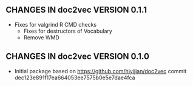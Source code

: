 ## CHANGES IN doc2vec VERSION 0.1.1

- Fixes for valgrind R CMD checks 
    - Fixes for destructors of Vocabulary
    - Remove WMD

## CHANGES IN doc2vec VERSION 0.1.0

- Initial package based on https://github.com/hiyijian/doc2vec commit dec123e891f17ea664053ee7575b0e5e7dae4fca
